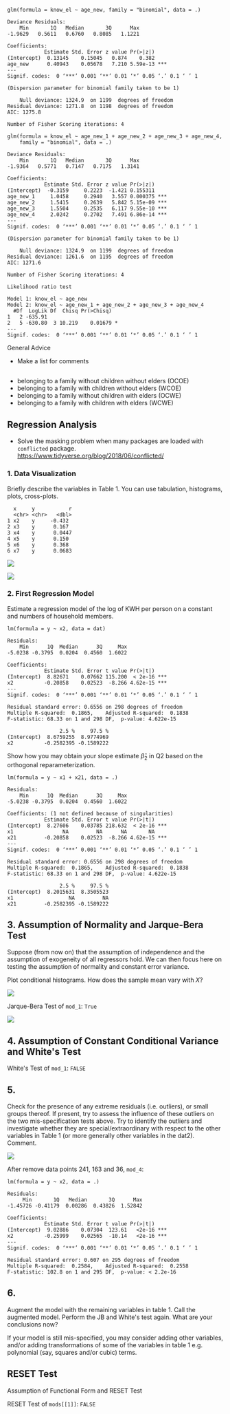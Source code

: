 
```
glm(formula = know_el ~ age_new, family = "binomial", data = .)

Deviance Residuals:
    Min       1Q   Median       3Q      Max  
-1.9629   0.5611   0.6760   0.8085   1.1221  

Coefficients:
            Estimate Std. Error z value Pr(>|z|)    
(Intercept)  0.13145    0.15045   0.874    0.382    
age_new      0.40943    0.05678   7.210 5.59e-13 ***
---
Signif. codes:  0 ‘***’ 0.001 ‘**’ 0.01 ‘*’ 0.05 ‘.’ 0.1 ‘ ’ 1

(Dispersion parameter for binomial family taken to be 1)

    Null deviance: 1324.9  on 1199  degrees of freedom
Residual deviance: 1271.8  on 1198  degrees of freedom
AIC: 1275.8

Number of Fisher Scoring iterations: 4
```

```
glm(formula = know_el ~ age_new_1 + age_new_2 + age_new_3 + age_new_4,
    family = "binomial", data = .)

Deviance Residuals:
    Min       1Q   Median       3Q      Max  
-1.9364   0.5771   0.7147   0.7175   1.3141  

Coefficients:
            Estimate Std. Error z value Pr(>|z|)    
(Intercept)  -0.3159     0.2223  -1.421 0.155311    
age_new_1     1.0458     0.2940   3.557 0.000375 ***
age_new_2     1.5415     0.2639   5.842 5.15e-09 ***
age_new_3     1.5504     0.2535   6.117 9.55e-10 ***
age_new_4     2.0242     0.2702   7.491 6.86e-14 ***
---
Signif. codes:  0 ‘***’ 0.001 ‘**’ 0.01 ‘*’ 0.05 ‘.’ 0.1 ‘ ’ 1

(Dispersion parameter for binomial family taken to be 1)

    Null deviance: 1324.9  on 1199  degrees of freedom
Residual deviance: 1261.6  on 1195  degrees of freedom
AIC: 1271.6

Number of Fisher Scoring iterations: 4
```

```
Likelihood ratio test

Model 1: know_el ~ age_new
Model 2: know_el ~ age_new_1 + age_new_2 + age_new_3 + age_new_4
  #Df  LogLik Df  Chisq Pr(>Chisq)  
1   2 -635.91                       
2   5 -630.80  3 10.219    0.01679 *
---
Signif. codes:  0 ‘***’ 0.001 ‘**’ 0.01 ‘*’ 0.05 ‘.’ 0.1 ‘ ’ 1
```

General Advice
- Make a list for comments

##

- belonging to a family without children without elders (OCOE)
- belonging to a family with children without elders (WCOE)
- belonging to a family without children with elders (OCWE)
- belonging to a family with children with elders (WCWE)

## Regression Analysis

- Solve the masking problem when many packages are loaded with `conflicted` package. https://www.tidyverse.org/blog/2018/06/conflicted/

### 1. Data Visualization

Briefly describe the variables in Table 1. You can use tabulation, histograms, plots, cross-plots.

```
  x     y           r
  <chr> <chr>   <dbl>
1 x2    y     -0.432
2 x3    y      0.167
3 x4    y      0.0447
4 x5    y      0.150
5 x6    y      0.368
6 x7    y      0.0683
```

![](./images/2.png)

![](./images/3.png)

### 2. First Regression Model

Estimate a regression model of the log of KWH per person on a constant and numbers of household members.

```
lm(formula = y ~ x2, data = dat)

Residuals:
    Min      1Q  Median      3Q     Max
-5.0238 -0.3795  0.0204  0.4560  1.6022

Coefficients:
            Estimate Std. Error t value Pr(>|t|)    
(Intercept)  8.82671    0.07662 115.200  < 2e-16 ***
x2          -0.20858    0.02523  -8.266 4.62e-15 ***
---
Signif. codes:  0 ‘***’ 0.001 ‘**’ 0.01 ‘*’ 0.05 ‘.’ 0.1 ‘ ’ 1

Residual standard error: 0.6556 on 298 degrees of freedom
Multiple R-squared:  0.1865,	Adjusted R-squared:  0.1838
F-statistic: 68.33 on 1 and 298 DF,  p-value: 4.622e-15
```

```
                 2.5 %     97.5 %
(Intercept)  8.6759255  8.9774969
x2          -0.2582395 -0.1589222
```

Show how you may obtain your slope estimate $\widehat{\beta}_{2}$ in Q2 based on the orthogonal reparameterization.

```
lm(formula = y ~ x1 + x21, data = .)

Residuals:
    Min      1Q  Median      3Q     Max
-5.0238 -0.3795  0.0204  0.4560  1.6022

Coefficients: (1 not defined because of singularities)
            Estimate Std. Error t value Pr(>|t|)    
(Intercept)  8.27606    0.03785 218.632  < 2e-16 ***
x1                NA         NA      NA       NA    
x21         -0.20858    0.02523  -8.266 4.62e-15 ***
---
Signif. codes:  0 ‘***’ 0.001 ‘**’ 0.01 ‘*’ 0.05 ‘.’ 0.1 ‘ ’ 1

Residual standard error: 0.6556 on 298 degrees of freedom
Multiple R-squared:  0.1865,	Adjusted R-squared:  0.1838
F-statistic: 68.33 on 1 and 298 DF,  p-value: 4.622e-15
```

```
                 2.5 %     97.5 %
(Intercept)  8.2015631  8.3505523
x1                  NA         NA
x21         -0.2582395 -0.1589222
```



## 3. Assumption of Normality and Jarque-Bera Test

Suppose (from now on) that the assumption of independence and the assumption of exogeneity of all regressors hold. We can then focus here on testing the assumption of normality and constant error variance.

Plot conditional histograms. How does the sample mean vary with $X$?

![](./images/4.png)

Jarque-Bera Test of `mod_1`: `True`

![](./images/7.png)

## 4. Assumption of Constant Conditional Variance and White's Test

White's Test of `mod_1`: `FALSE`

## 5.

Check for the presence of any extreme residuals (i.e. outliers), or small groups thereof. If present, try to assess the influence of these outliers on the two mis-specification tests above. Try to identify the outliers and investigate whether they are special/extraordinary with respect to the other variables in Table 1 (or more generally other variables in the dat2). Comment.

![](./images/6.png)

After remove data points 241, 163 and 36, `mod_4`:

```
lm(formula = y ~ x2, data = .)

Residuals:
     Min       1Q   Median       3Q      Max
-1.45726 -0.41179  0.00286  0.43826  1.52842

Coefficients:
            Estimate Std. Error t value Pr(>|t|)    
(Intercept)  9.02886    0.07304  123.61   <2e-16 ***
x2          -0.25999    0.02565  -10.14   <2e-16 ***
---
Signif. codes:  0 ‘***’ 0.001 ‘**’ 0.01 ‘*’ 0.05 ‘.’ 0.1 ‘ ’ 1

Residual standard error: 0.607 on 295 degrees of freedom
Multiple R-squared:  0.2584,	Adjusted R-squared:  0.2558
F-statistic: 102.8 on 1 and 295 DF,  p-value: < 2.2e-16
```

## 6.

Augment the model with the remaining variables in table 1. Call the augmented model. Perform the JB and White's test again. What are your conclusions now?



If your model is still mis-specified, you may consider adding other variables, and/or adding transformations of some of the variables in table 1 e.g. polynomial (say, squares and/or cubic) terms.

## RESET Test

Assumption of Functional Form and RESET Test

RESET Test of `mods[[1]]`: `FALSE`

